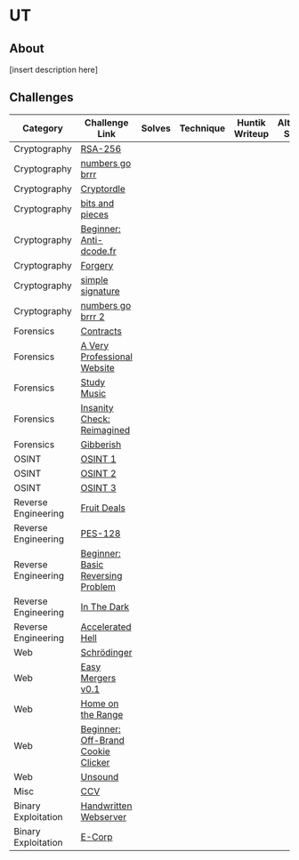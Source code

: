 # UT

## About

[insert description here]

## Challenges

| Category    | Challenge Link   | Solves | Technique    | Huntik Writeup   | Alternative Solution   |
| ----------- | ---------------  | ------ | ------------ | ---------------- | ---------------------- |
| Cryptography   | [RSA-256](challenges/Cryptography/rsa-256/)    |         |            |           |
| Cryptography   | [numbers go brrr](challenges/Cryptography/numbers-go-brrr/)   |         |            |  |
| Cryptography   | [Cryptordle](challenges/Cryptography/cryptordle/)    |         |            |  |
| Cryptography   | [bits and pieces](challenges/Cryptography/bits-and-pieces/)    |         |            |  |
| Cryptography   | [Beginner: Anti-dcode.fr](challenges/Cryptography/beginner-anti-dcodefr/)    |         |            |  |
| Cryptography   | [Forgery](challenges/Cryptography/forgery/)    |         |            |  |
| Cryptography   | [simple signature](challenges/Cryptography/simple-signature/)    |         |            |  |
| Cryptography   | [numbers go brrr 2](challenges/Cryptography/numbers-go-brrr-2/)    |         |            |  |
| Forensics   | [Contracts](challenges/Forensics/contracts/)    |         |            |           |
| Forensics   | [A Very Professional Website](challenges/Forensics/a-very-professional-website/)    |         |            |           |
| Forensics   | [Study Music](challenges/Forensics/study-music/)    |         |            |           |
| Forensics   | [Insanity Check: Reimagined](challenges/Forensics/insanity-check-reimagined/)    |         |            |           |
| Forensics   | [Gibberish](challenges/Forensics/gibberish/)    |         |            |           |
| OSINT       | [OSINT 1](challenges/Forensics/osint-1/)    |         |            |           |
| OSINT       | [OSINT 2](challenges/Forensics/osint-2/)    |         |            |           |
| OSINT       | [OSINT 3](challenges/Forensics/osint-3/)    |         |            |           |
| Reverse Engineering  | [Fruit Deals](challenges/Reverse%20Engineering/fruit-deals/)    |         |            |           |
| Reverse Engineering  | [PES-128](challenges/Reverse%20Engineering/pes-128/)    |         |            |           |
| Reverse Engineering  | [Beginner: Basic Reversing Problem](challenges/Reverse%20Engineering/beginner-basic-reversing-problem/)    |         |            |           |
| Reverse Engineering  | [In The Dark](challenges/Reverse%20Engineering/in-the-dark/)    |         |            |           |
| Reverse Engineering  | [Accelerated Hell](challenges/Reverse%20Engineering/accelerated-hell/)    |         |            |           |
| Web       | [Schrödinger](challenges/Web/schrdinger/)    |         |            |           |
| Web       | [Easy Mergers v0.1](challenges/Web/easy-mergers-v01/)    |         |            |           |
| Web       | [Home on the Range](challenges/Web/home-on-the-range/)    |         |            |           |
| Web       | [Beginner: Off-Brand Cookie Clicker](challenges/Web/beginner-off-brand-cookie-clicker/)    |         |            |           |
| Web       | [Unsound](challenges/Web/unsound/)    |         |            |           |
| Misc      | [CCV](challenges/Misc/ccv/)   |         |            |           |
| Binary Exploitation      | [Handwritten Webserver](challenges/Binary%20Exploitation/handwritten-webserver/)   |         |            |           |
| Binary Exploitation      | [E-Corp](challenges/Binary%20Exploitation/e-corp/)   |         |            |           |
